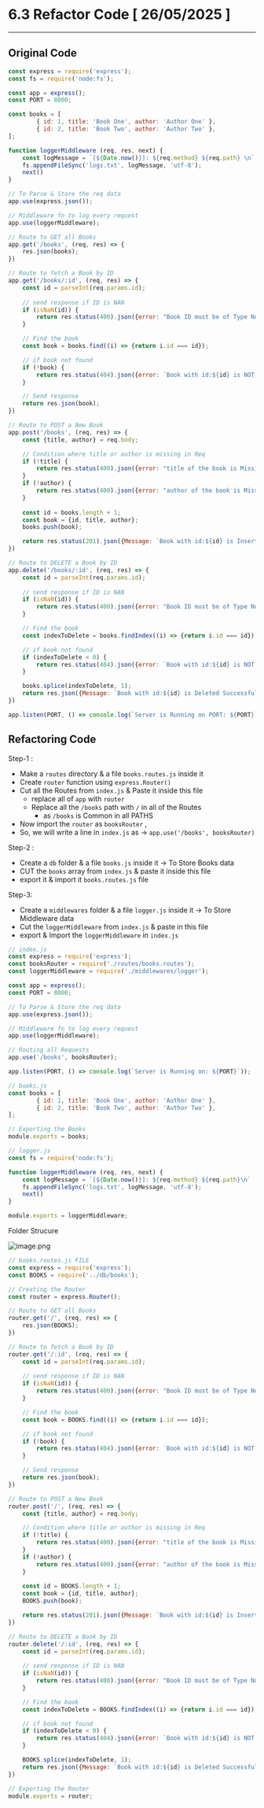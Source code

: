 # 6.3 Refactor Code [ 26/05/2025 ]

---

## Original Code

```jsx
const express = require('express');
const fs = require('node:fs');

const app = express();
const PORT = 8000;

const books = [
        { id: 1, title: 'Book One', author: 'Author One' },
        { id: 2, title: 'Book Two', author: 'Author Two' },
];

function loggerMiddleware (req, res, next) {
    const logMessage = `[${Date.now()}]: ${req.method} ${req.path} \n`
    fs.appendFileSync('logs.txt', logMessage, 'utf-8');
    next()
}

// To Parse & Store the req data 
app.use(express.json());

// Middleware fn to log every request
app.use(loggerMiddleware);

// Route to GET all Books
app.get('/books', (req, res) => {
    res.json(books);
})

// Route to fetch a Book by ID
app.get('/books/:id', (req, res) => {
    const id = parseInt(req.params.id);
    
    // send response if ID is NAN
    if (isNaN(id)) {
        return res.status(400).json({error: "Book ID must be of Type Number"});
    }

    // Find the book
    const book = books.find((i) => {return i.id === id});

    // if book not found
    if (!book) {
        return res.status(404).json({error: `Book with id:${id} is NOT found`});
    }

    // Send response
    return res.json(book);
})

// Route to POST a New Book
app.post('/books', (req, res) => {
    const {title, author} = req.body;

    // Condition where title or author is missing in Req
    if (!title) {
        return res.status(400).json({error: "title of the book is Missing"});
    }
    if (!author) {
        return res.status(400).json({error: "author of the book is Missing"});
    }
    
    const id = books.length + 1;
    const book = {id, title, author};
    books.push(book);

    return res.status(201).json({Message: `Book with id:${id} is Inserted`});
})

// Route to DELETE a Book by ID
app.delete('/books/:id', (req, res) => {
    const id = parseInt(req.params.id);
    
    // send response if ID is NAN
    if (isNaN(id)) {
        return res.status(400).json({error: "Book ID must be of Type Number"});
    }

    // Find the book
    const indexToDelete = books.findIndex((i) => {return i.id === id});

    // if book not found
    if (indexToDelete < 0) {
        return res.status(404).json({error: `Book with id:${id} is NOT found`});
    }

    books.splice(indexToDelete, 1);
    return res.json({Message: `Book with id:${id} is Deleted Successfully`});
})

app.listen(PORT, () => console.log(`Server is Running on PORT: ${PORT}`));
```

## Refactoring Code

Step-1 :

- Make a `routes` directory & a file `books.routes.js` inside it
- Create `router` function using `express.Router()`
- Cut all the Routes from `index.js` & Paste it inside this file
    - replace all of `app` with `router`
    - Replace all the `/books` path with `/` in all of the Routes
        - as `/books` is Common in all PATHS
- Now import the `router`  as  `booksRouter` ,
- So, we will write a line in `index.js` as → `app.use('/books', booksRouter)`

Step-2 :

- Create a `db` folder & a file `books.js` inside it → To Store Books data
- CUT the `books` array from `index.js` & paste it inside this file
- export it & import it `books.routes.js` file

Step-3:

- Create a `middlewares` folder & a file `logger.js` inside it → To Store Middleware data
- Cut the `loggerMiddleware` from `index.js` & paste in this file
- export  & Import the `loggerMiddleware` in `index.js`

```jsx
// index.js
const express = require('express');
const booksRouter = require('./routes/books.routes');
const loggerMiddleware = require('./middlewares/logger');

const app = express();
const PORT = 8000;

// To Parse & Store the req data 
app.use(express.json());

// Middleware fn to log every request
app.use(loggerMiddleware);

// Routing all Requests
app.use('/books', booksRouter);

app.listen(PORT, () => console.log(`Server is Running on: ${PORT}`));
```

```jsx
// books.js 
const books = [
		{ id: 1, title: 'Book One', author: 'Author One' },
		{ id: 2, title: 'Book Two', author: 'Author Two' },
];

// Exporting the Books
module.exports = books;
```

```jsx
// logger.js
const fs = require('node:fs');

function loggerMiddleware (req, res, next) {
    const logMessage = `[${Date.now()}]: ${req.method} ${req.path}\n`
    fs.appendFileSync('logs.txt', logMessage, 'utf-8');
    next()
}

module.exports = loggerMiddleware;
```

Folder Strucure

![image.png](image.png)

```jsx
// books.routes.js FILE
const express = require('express');
const BOOKS = require('../db/books');

// Creating the Router
const router = express.Router();

// Route to GET all Books
router.get('/', (req, res) => {
    res.json(BOOKS);
})

// Route to fetch a Book by ID
router.get('/:id', (req, res) => {
    const id = parseInt(req.params.id);
    
    // send response if ID is NAN
    if (isNaN(id)) {
        return res.status(400).json({error: "Book ID must be of Type Number"});
    }

    // Find the book
    const book = BOOKS.find((i) => {return i.id === id});

    // if book not found
    if (!book) {
        return res.status(404).json({error: `Book with id:${id} is NOT found`});
    }

    // Send response
    return res.json(book);
})

// Route to POST a New Book
router.post('/', (req, res) => {
    const {title, author} = req.body;

    // Condition where title or author is missing in Req
    if (!title) {
        return res.status(400).json({error: "title of the book is Missing"});
    }
    if (!author) {
        return res.status(400).json({error: "author of the book is Missing"});
    }
    
    const id = BOOKS.length + 1;
    const book = {id, title, author};
    BOOKS.push(book);

    return res.status(201).json({Message: `Book with id:${id} is Inserted`});
})

// Route to DELETE a Book by ID
router.delete('/:id', (req, res) => {
    const id = parseInt(req.params.id);
    
    // send response if ID is NAN
    if (isNaN(id)) {
        return res.status(400).json({error: "Book ID must be of Type Number"});
    }

    // Find the book
    const indexToDelete = BOOKS.findIndex((i) => {return i.id === id});

    // if book not found
    if (indexToDelete < 0) {
        return res.status(404).json({error: `Book with id:${id} is NOT found`});
    }

    BOOKS.splice(indexToDelete, 1);
    return res.json({Message: `Book with id:${id} is Deleted Successfully`});
})

// Exporting the Router
module.exports = router;
```